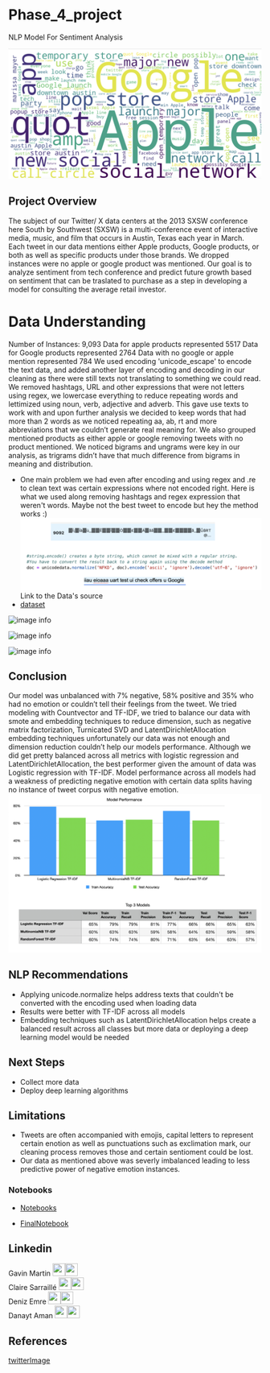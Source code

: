 # Phase_4_project
NLP Model For Sentiment Analysis

![image info](images/WordCloud.png)


## Project Overview
The subject of our Twitter/ X data centers at the 2013 SXSW conference here
South by Southwest (SXSW) is a multi-conference event of interactive media, music, and film that occurs in Austin, Texas each year in March. Each tweet in our data mentions either Apple products, Google products, or both as well as specific products under those brands. We dropped instances were no apple or google product was mentioned. Our goal is to analyze sentiment from tech conference and predict future growth based on sentiment that can be traslated to purchase as a step in developing a model for consulting the average retail investor.


# Data Understanding
Number of Instances: 9,093
Data for apple products represented 5517
Data for Google products represented 2764
Data with no google or apple mention represented 784 
We used encoding 'unicode_escape' to encode the text data, and added another layer of encoding and decoding in our cleaning as there were still texts not translating to something we could read. We removed hashtags, URL and other expressions that were not letters using regex, we lowercase everything to reduce repeating words and lettimized using noun, verb, adjective and adverb. This gave use texts to work with and upon further analysis we decided to keep words that had more than 2 words as we noticed repeating aa, ab, rt and more abbreviations that we couldn’t generate real meaning for. We also grouped mentioned products as either apple or google removing tweets with no product mentioned. We noticed bigrams and ungrams were key in our analysis, as trigrams didn’t have that much difference from bigrams in meaning and distribution.

* One main problem we had even after encoding and using regex and .re to clean text was certain 
expressions where not encoded right. Here is what we used along removing hashtags and regex expression that weren't words.
Maybe not the best tweet to encode but hey the method works :)
![image info](CleaningData.png)
Link to the Data's source
* [dataset](https://data.world/crowdflower/brands-and-product-emotions) 



![image info](Images)



![image info](Images/.png)



![image info](Images/.png)



## Conclusion
Our model was unbalanced with 7% negative, 58% positive and 35% who had no emotion or couldn’t tell their feelings from the tweet. We tried modeling with Countvector and TF-IDF, we tried to balance our data with smote and embedding techniques to reduce dimension, such as negative matrix factorization, Turnicated SVD and LatentDirichletAllocation embedding techniques unfortunately our data was not enough and dimension reduction couldn’t help our models performance. Although we did get pretty balanced across all metrics with logistic regression and LatentDirichletAllocation, the best performer given the amount of data was Logistic regression with TF-IDF. Model performance across all models had a weakness of predicting negative emotion with certain data splits having no instance of tweet corpus with negative emotion. 
![image info](model_performance.png)


## NLP Recommendations 
* Applying unicode.normalize helps address texts that couldn't be converted with the encoding used when loading data
* Results were better with TF-IDF across all models
* Embedding techniques such as LatentDirichletAllocation helps create a balanced result across all classes but more data or deploying a deep learning model would be needed

## Next Steps
* Collect more data
* Deploy deep learning algorithms

## Limitations
* Tweets are often accompanied with emojis, capital letters to represent certain enotion as well as punctuations such as exclimation mark, our cleaning process removes those and certain sentioment could be lost.
* Our data as mentioned above was severly imbalanced leading to less predictive power of negative emotion instances.

  
### Notebooks
* [Notebooks](notebooks) 

* [FinalNotebook](https://github.com/Danayt09/Phase_4_project/blob/main/Modeling_ver03.ipynb)

  


## Linkedin
Gavin Martin <a href = "https://github.com/GitHbGav"><img src='https://cdn.pixabay.com/photo/2022/01/30/13/33/github-6980894_1280.png' width = '25' height='25'></a><a href="https://www.linkedin.com/in/gavin-martin-/"><img src='https://upload.wikimedia.org/wikipedia/commons/8/81/LinkedIn_icon.svg' width = '25' height='25'></a>  
Claire Sarraillé <a href = "https://github.com/clairesarraille"><img src='https://cdn.pixabay.com/photo/2022/01/30/13/33/github-6980894_1280.png' width = '25' height='25'></a><a href="https://www.linkedin.com/in/claire-sarraille/"><img src='https://upload.wikimedia.org/wikipedia/commons/8/81/LinkedIn_icon.svg' width = '25' height='25'></a>  
Deniz Emre <a href = "https://github.com/DenizzEmre"><img src='https://cdn.pixabay.com/photo/2022/01/30/13/33/github-6980894_1280.png' width = '25' height='25'></a><a href="https://www.linkedin.com/in/demre/"><img src='https://upload.wikimedia.org/wikipedia/commons/8/81/LinkedIn_icon.svg' width = '25' height='25'></a>  
Danayt Aman <a href = "https://github.com/Danayt09"><img src='https://cdn.pixabay.com/photo/2022/01/30/13/33/github-6980894_1280.png' width = '25' height='25'></a><a href="https://www.linkedin.com/in/danayt-aman/"><img src='https://upload.wikimedia.org/wikipedia/commons/8/81/LinkedIn_icon.svg' width = '25' height='25'></a>  

## References
[twitterImage](https://unsplash.com/photos/blue-and-white-heart-illustration-k1xf2D7jWUs)
